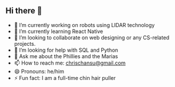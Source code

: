 ## Hi there 👋
- 🔭 I’m currently working on robots using LIDAR technology
- 🌱 I’m currently learning React Native
- 👯 I’m looking to collaborate on web designing or any CS-related projects.
- 🤔 I’m looking for help with SQL and Python
- 💬 Ask me about the Phillies and the Marias
- 📫 How to reach me: chrischansu@gmail.com
- 😄 Pronouns: he/him
- ⚡ Fun fact: I am a full-time chin hair puller
<!--
**chriscross03/chriscross03** is a ✨ _special_ ✨ repository because its `README.md` (this file) appears on your GitHub profile.

Here are some ideas to get you started:

- 🔭 I’m currently working on robots using LIDAR technology
- 🌱 I’m currently learning Python
- 👯 I’m looking to collaborate on web designing or any CS-related projects.
- 🤔 I’m looking for help with SQL and Python
- 💬 Ask me about the Phillies and the Marias
- 📫 How to reach me: chrischansu@gmail.com
- 😄 Pronouns: he/him
- ⚡ Fun fact: I am a full-time chin hair puller
-->
